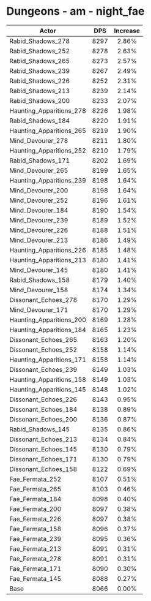 # Dungeons - am - night_fae
| Actor | DPS | Increase |
|---|:---:|:---:|
|Rabid_Shadows_278|8297|2.86%|
|Rabid_Shadows_252|8278|2.63%|
|Rabid_Shadows_265|8273|2.57%|
|Rabid_Shadows_239|8267|2.49%|
|Rabid_Shadows_226|8252|2.31%|
|Rabid_Shadows_213|8239|2.14%|
|Rabid_Shadows_200|8233|2.07%|
|Haunting_Apparitions_278|8226|1.98%|
|Rabid_Shadows_184|8220|1.91%|
|Haunting_Apparitions_265|8219|1.90%|
|Mind_Devourer_278|8211|1.80%|
|Haunting_Apparitions_252|8210|1.79%|
|Rabid_Shadows_171|8202|1.69%|
|Mind_Devourer_265|8199|1.65%|
|Haunting_Apparitions_239|8198|1.64%|
|Mind_Devourer_200|8198|1.64%|
|Mind_Devourer_252|8196|1.61%|
|Mind_Devourer_184|8190|1.54%|
|Mind_Devourer_239|8189|1.52%|
|Mind_Devourer_226|8188|1.51%|
|Mind_Devourer_213|8186|1.49%|
|Haunting_Apparitions_226|8185|1.48%|
|Haunting_Apparitions_213|8180|1.41%|
|Mind_Devourer_145|8180|1.41%|
|Rabid_Shadows_158|8179|1.40%|
|Mind_Devourer_158|8174|1.34%|
|Dissonant_Echoes_278|8170|1.29%|
|Mind_Devourer_171|8170|1.29%|
|Haunting_Apparitions_200|8169|1.28%|
|Haunting_Apparitions_184|8165|1.23%|
|Dissonant_Echoes_265|8163|1.20%|
|Dissonant_Echoes_252|8158|1.14%|
|Haunting_Apparitions_171|8158|1.14%|
|Dissonant_Echoes_239|8149|1.03%|
|Haunting_Apparitions_158|8149|1.03%|
|Haunting_Apparitions_145|8148|1.02%|
|Dissonant_Echoes_226|8143|0.95%|
|Dissonant_Echoes_184|8138|0.89%|
|Dissonant_Echoes_200|8136|0.87%|
|Rabid_Shadows_145|8135|0.86%|
|Dissonant_Echoes_213|8134|0.84%|
|Dissonant_Echoes_145|8130|0.79%|
|Dissonant_Echoes_171|8130|0.79%|
|Dissonant_Echoes_158|8122|0.69%|
|Fae_Fermata_252|8107|0.51%|
|Fae_Fermata_265|8103|0.46%|
|Fae_Fermata_184|8098|0.40%|
|Fae_Fermata_200|8097|0.38%|
|Fae_Fermata_226|8097|0.38%|
|Fae_Fermata_158|8096|0.37%|
|Fae_Fermata_239|8095|0.36%|
|Fae_Fermata_213|8091|0.31%|
|Fae_Fermata_278|8091|0.31%|
|Fae_Fermata_171|8090|0.30%|
|Fae_Fermata_145|8088|0.27%|
|Base|8066|0.00%|
